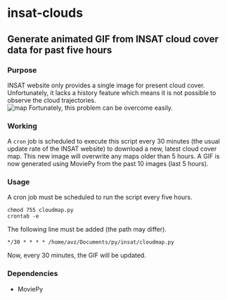 # insat-clouds
## Generate animated GIF from INSAT cloud cover data for past five hours

### Purpose 
INSAT website only provides a single image for present cloud cover. Unfortunately, it lacks a history feature which means it is not possible to observe the cloud trajectories.    
![map](http://satellite.imd.gov.in/img/3Dasiasec_bt1.jpg "INSAT Map")
Fortunately, this problem can be overcome easily.      

### Working  
A `cron` job is scheduled to execute this script every 30 minutes (the usual update rate of the INSAT website) to download a new, latest cloud cover map. This new image will overwrite any maps older than 5 hours. 
A GIF is now generated using MoviePy from the past 10 images (last 5 hours).   

### Usage
A cron job must be scheduled to run the script every five hours.
```
chmod 755 cloudmap.py
crontab -e
```
The following line must be added (the path may differ).
```
*/30 * * * * /home/avz/Documents/py/insat/cloudmap.py
```
Now, every 30 minutes, the GIF will be updated.

### Dependencies 
* MoviePy 
